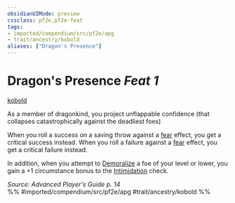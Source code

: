 ```yaml
---
obsidianUIMode: preview
cssclass: pf2e,pf2e-feat
tags:
- imported/compendium/src/pf2e/apg
- trait/ancestry/kobold
aliases: ["Dragon's Presence"]
---
```

# Dragon's Presence  *Feat 1*  
[kobold](kobold-b1.md)  


As a member of dragonkind, you project unflappable confidence (that collapses catastrophically against the deadliest foes)

When you roll a success on a saving throw against a [fear](rules/traits/fear.md) effect, you get a critical success instead. When you roll a failure against a [fear](rules/traits/fear.md) effect, you get a critical failure instead.

In addition, when you attempt to [Demoralize](demoralize.md) a foe of your level or lower, you gain a +1 circumstance bonus to the [Intimidation](../skills.md#Intimidation) check.

*Source: Advanced Player's Guide p. 14*  
%% #imported/compendium/src/pf2e/apg #trait/ancestry/kobold %%